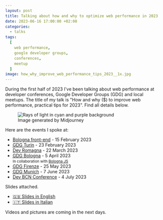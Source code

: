```yaml
---
layout: post
title: Talking about how and why to optimize web performance in 2023
date: 2023-06-16 17:00:00 +02:00
categories:
  - talks
tags:
  [
    web performance,
    google developer groups,
    conferences,
    meetup
  ]
image: how_why_improve_web_performance_tips_2023__1x.jpg
---
```


During the first half of 2023 I've been talking about web performance at developer conferences, Google Developer Groups (GDG) and local meetups. The title of my talk is "How and why ($) to improve web performance, practical tips for 2023". Find all details below.

<figure>
  <img 
    alt="Rays of light in cyan and purple background" 
    src="/assets/post-images/how_why_improve_web_performance_tips_2023__1x.jpg" 
    srcset="/assets/post-images/how_why_improve_web_performance_tips_2023__1x.webp 1x, /assets/post-images/how_why_improve_web_performance_tips_2023__2x.webp 2x"
    class="post-image--2023"
    loading="eager"
    width="600"
    height="346">
  <figcaption>Image generated by Midjourney</figcaption>
</figure>

Here are the events I spoke at:

- [Bologna front-end](https://www.meetup.com/it-IT/bologna-front-end/events/291336433/) - 15 February 2023
- <a href="https://gdg.community.dev/events/details/google-gdg-torino-presents-web-talks-from-design-to-performance/"><abbr title="Google Developer Group">GDG</abbr> Turin</a> - 23 February 2023
- [Dev Romagna](https://www.meetup.com/it-IT/devromagna/events/291862771/) - 22 March 2023
- <a href="https://gdg.community.dev/events/details/google-gdg-bologna-presents-come-e-perche-migliorare-le-prestazioni-web-consigli-pratici-per-il-2023/"><abbr title="Google Developer Group">GDG</abbr> Bologna</a> - 5 April 2023<br><small>In collaboration with <a href="https://www.meetup.com/it-IT/bologna-js-meetup/events/292424299/">Bologna JS</a></small>
- <a href="https://gdg.community.dev/events/details/google-gdg-firenze-presents-come-e-perche-migliorare-le-prestazioni-web/"><abbr title="Google Developer Group">GDG</abbr> Firenze</a> - 25 May 2023
- <a href="https://gdg.community.dev/events/details/google-gdg-munich-presents-web-performance-meetup/"><abbr title="Google Developer Group">GDG</abbr> Munich</a> - 7 June 2023
- [Dev BCN Conference](https://www.devbcn.com/talk/457013) - 4 July 2023

Slides attached.

- [🇬🇧 Slides in English](/assets/pdf/how-why-improve-web-performance-practical-tips-2023.pdf)
- [🇮🇹 Slides in Italian](/assets/pdf/come-perche-migliorare-prestazioni-web-consigli-pratici-2023.pdf)

Videos and pictures are coming in the next days.